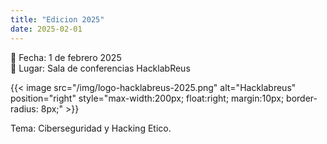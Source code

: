 ```yaml
---
title: "Edicion 2025"
date: 2025-02-01
---
```


📅 Fecha: 1 de febrero 2025  
📍 Lugar: Sala de conferencias HacklabReus  

{{< image src="/img/logo-hacklabreus-2025.png" alt="Hacklabreus" position="right" style="max-width:200px; float:right; margin:10px; border-radius: 8px;" >}}


Tema: Ciberseguridad y Hacking Etico.
